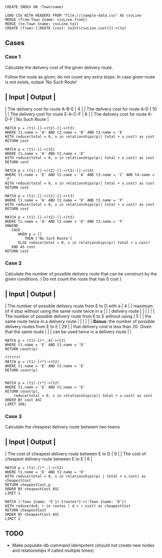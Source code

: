 ```
CREATE INDEX ON :Town(name)
```

```
LOAD CSV WITH HEADERS FROM "file:///sample-data.csv" AS csvLine
MERGE (from:Town {name: csvLine.from})
MERGE (to:Town {name: csvLine.to})
CREATE (from)-[:ROUTE {cost: toInt(csvLine.cost)}]->(to)
```

## Cases

### Case 1
Calculate the delivery cost of the given delivery route.

Follow the route as given; do not count any extra stops.
In case given route is not exists, output ’No Such Route’

| Input                                |    Output      |
---------------------------------------------------------
| The delivery cost for route  A-B-E   |       4        |
| The delivery cost for route  A-D     |       10       |
| The delivery cost for route  E-A-C-F |       8        |
| The delivery cost for route  A-D-F   | No Such Route  |

```
MATCH p = (t1)-[]->(t2)-[]->(t3)
WHERE t1.name = 'A' AND t2.name = 'B' AND t3.name = 'E'
WITH reduce(total = 0, x in relationships(p)| total + x.cost) as cost
RETURN cost

MATCH p = (t1)-[]->(t2)
WHERE t1.name = 'A' AND t2.name = 'D'
WITH reduce(total = 0, x in relationships(p)| total + x.cost) as cost
RETURN cost

MATCH p = (t1)-[]->(t2)-[]->(t3)-[]->(t4)
WHERE t1.name = 'E' AND t2.name = 'A' AND t3.name = 'C' AND t4.name = 'F'
WITH reduce(total = 0, x in relationships(p)| total + x.cost) as cost
RETURN cost

MATCH p = (t1)-[]->(t2)-[]->(t3)
WHERE t1.name = 'A' AND t2.name = 'D' AND t3.name = 'F'
WITH reduce(total = 0, x in relationships(p)| total + x.cost) as cost
RETURN cost

MATCH p = (t1)-[]->(t2)-[]->(t3)
WHERE t1.name = 'A' AND t2.name = 'D' AND t3.name = 'F'
UNWIND
   CASE
      WHEN p = []
         THEN ['No Such Route']
      ELSE reduce(total = 0, x in relationships(p)| total + x.cost)
   END AS cost
RETURN cost
```

### Case 2
Calculate the number of possible delivery route that can be construct by the
given conditions. ( Do not count the route that has 0 cost )

| Input                                                           | Output |
----------------------------------------------------------------------------
| The number of possible delivery route from E to D with a        |   4    |
| maximum of 4 stop without using the same route twice in a       |        |
| delivery route                                                  |        |
|                                                                 |        |
| The number of possible delivery route from E to E without using |   5    |
| the same route twice in a delivery route                        |        |
|                                                                 |        |
| **Bonus**: the number of possible delivery routes from E to E   |   29   |
| that delivery cost is less than 20. Given that the same route   |        |
| can be used twice in a delivery route                           |        |

```
MATCH p = (t1)-[r*..4]->(t2)
WHERE t1.name = 'E' AND t2.name = 'D'
RETURN count(p)

???????
MATCH p = (t1)-[r*]->(t2)
WHERE t1.name = 'E' AND t2.name = 'E'
RETURN count(p)


MATCH p = (t1)-[r*]->(t2)
WHERE t1.name = 'E' AND t2.name = 'E'
RETURN count(p),
	reduce(total = 0, x in relationships(p)| total + x.cost) as cost
ORDER BY cost ASC
LIMIT 100;

```




### Case 3
Calculate the cheapest delivery route between two towns

| Input                                               | Output |
----------------------------------------------------------------
| The cost of cheapest delivery route between E to D  |   9    |
| The cost of cheapest delivery route between E to E  |   6    |


```
MATCH p = (t1)-[r*..]->(t2)
WHERE t1.name = 'E' AND t2.name = 'D'
WITH reduce(total = 0, x in relationships(p) | total + x.cost) as cheapestCost
RETURN cheapestCost,p
ORDER BY cheapestCost ASC
LIMIT 1

MATCH (:Town {name: 'E'})-[routes*]->(:Town {name: 'D'})
WITH reduce(d=0, r in routes | d + r.cost) as cheapestCost
RETURN cheapestCost
ORDER BY cheapestCost ASC
LIMIT 1
```

## TODO
 - Make populate-db command idempotent (should not create new nodes and
     relationships if called multiple times)
